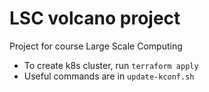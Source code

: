 # LSC volcano project
Project for course Large Scale Computing

* To create k8s cluster, run `terraform apply`
* Useful commands are in `update-kconf.sh`
